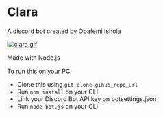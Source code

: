 # Clara
A discord bot created by Obafemi Ishola <br/>

[![clara.gif](https://s10.gifyu.com/images/clara.gif)](https://gifyu.com/image/SpMNZ)

Made with Node.js <br/>

<p>To run this on your PC;</p>
<ul>
    <li>Clone this using <code>git clone gihub_repo_url</code></li>
    <li>Run <code>npm install</code> on your CLI</li>
    <li>Link your Discord Bot API key on botsettings.json</li>
    <li>Run <code>node bot.js</code> on your CLI</li>
</ul>
